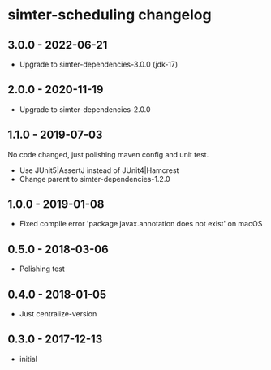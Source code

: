 # simter-scheduling changelog

## 3.0.0 - 2022-06-21

- Upgrade to simter-dependencies-3.0.0 (jdk-17)

## 2.0.0 - 2020-11-19

- Upgrade to simter-dependencies-2.0.0

## 1.1.0 - 2019-07-03

No code changed, just polishing maven config and unit test.

- Use JUnit5|AssertJ instead of JUnit4|Hamcrest
- Change parent to simter-dependencies-1.2.0

## 1.0.0 - 2019-01-08

- Fixed compile error 'package javax.annotation does not exist' on macOS

## 0.5.0 - 2018-03-06

- Polishing test

## 0.4.0 - 2018-01-05

- Just centralize-version

## 0.3.0 - 2017-12-13

- initial
